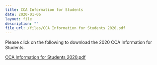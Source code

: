 ```yaml
---
title: CCA Information for Students
date: 2020-01-06
layout: file
description: ""
file_url: /files/CCA Information for Students 2020.pdf
---
```


Please click on the following to download the 2020 CCA Information for Students.  
  
[CCA Information for Students 2020.pdf](https://www-bpghs-moe-edu-sg-admin.cwp.sg/qql/slot/u148/BPGHS%202020/Announcements%20&%20Updates/CCA%20Information%20for%20Students%202020.pdf)